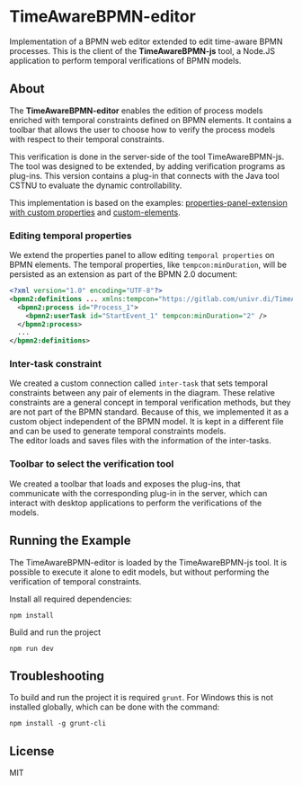 # TimeAwareBPMN-editor

Implementation of a BPMN web editor extended to edit
time-aware BPMN processes. This is the client of the **TimeAwareBPMN-js** tool, a Node.JS application to perform temporal verifications of BPMN models.

## About

The **TimeAwareBPMN-editor** enables the edition of process models enriched with temporal constraints defined on BPMN elements. It contains a toolbar that allows the user to choose how to verify the process models with respect to their temporal constraints. 

This verification is done in the server-side of the tool TimeAwareBPMN-js. 
The tool was designed to be extended, by adding verification programs as plug-ins.
This version contains a plug-in that connects with the Java tool CSTNU to evaluate the dynamic controllability. 

This implementation is based on the examples: [properties-panel-extension with custom properties](https://github.com/bpmn-io/bpmn-js-examples/tree/master/properties-panel-extension) and [custom-elements](https://github.com/bpmn-io/bpmn-js-examples/tree/master/custom-elements).

### Editing temporal properties 

We extend the properties panel to allow editing `temporal properties` on BPMN elements. 
The temporal properties, like `tempcon:minDuration`, will be persisted as an extension as part of the BPMN 2.0 document:

```xml
<?xml version="1.0" encoding="UTF-8"?>
<bpmn2:definitions ... xmlns:tempcon="https://gitlab.com/univr.di/TimeAwareBPMN" id="sample-diagram">
  <bpmn2:process id="Process_1">
    <bpmn2:userTask id="StartEvent_1" tempcon:minDuration="2" />
  </bpmn2:process>
  ...
</bpmn2:definitions>
```

### Inter-task constraint

We created a custom connection called `inter-task` that sets temporal constraints between any pair of elements in the diagram. These relative constraints are a general concept in temporal verification methods, but they are not part of the BPMN standard. Because of this, we implemented it as a custom object independent of the BPMN model. It is kept in a different file and can be used to generate temporal constraints models.  
The editor loads and saves files with the information of the inter-tasks.

### Toolbar to select the verification tool

We created a toolbar that loads and exposes the plug-ins, that communicate with the corresponding plug-in in the server, which can interact with desktop applications to perform the verifications of the models. 

## Running the Example

The TimeAwareBPMN-editor is loaded by the TimeAwareBPMN-js tool. It is possible to execute it alone to edit models, but without performing the verification of temporal constraints. 

Install all required dependencies:

```
npm install
```

Build and run the project

```
npm run dev
```

## Troubleshooting

To build and run the project it is required `grunt`. For Windows this is not installed globally, which can be done with the command: 
```
npm install -g grunt-cli
```

## License

MIT
